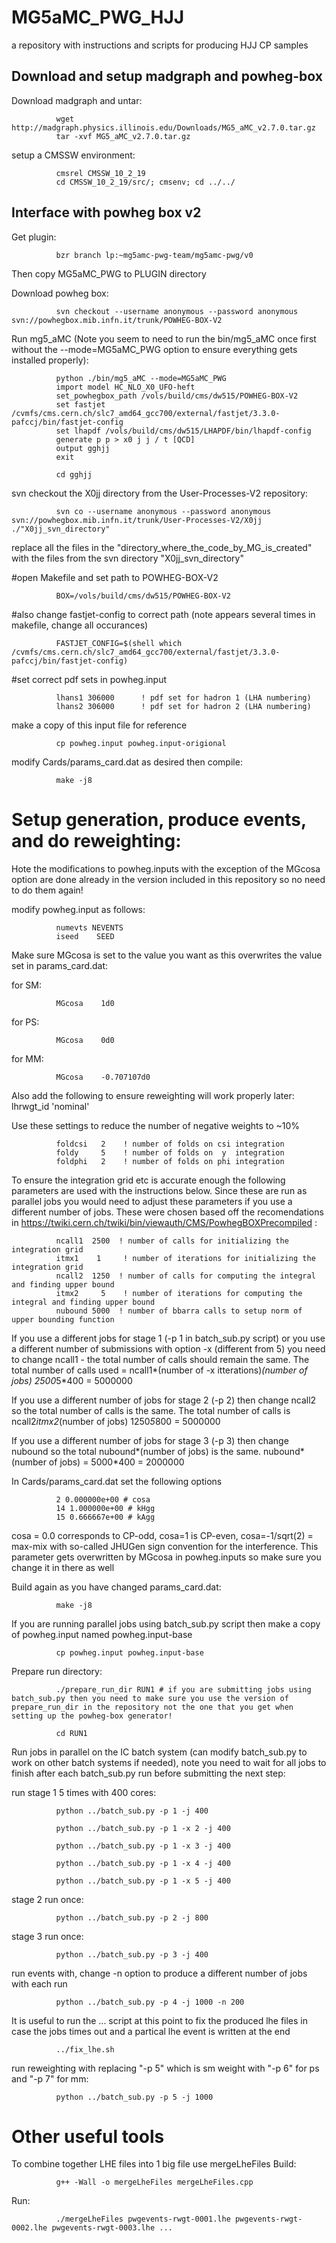 # MG5aMC_PWG_HJJ
a repository with instructions and scripts for producing HJJ CP samples

## Download and setup madgraph and powheg-box

Download madgraph and untar:

              wget http://madgraph.physics.illinois.edu/Downloads/MG5_aMC_v2.7.0.tar.gz
              tar -xvf MG5_aMC_v2.7.0.tar.gz

setup a CMSSW environment:

              cmsrel CMSSW_10_2_19
              cd CMSSW_10_2_19/src/; cmsenv; cd ../../

## Interface with powheg box v2

Get plugin:

              bzr branch lp:~mg5amc-pwg-team/mg5amc-pwg/v0

Then copy MG5aMC_PWG to PLUGIN directory

Download powheg box:

              svn checkout --username anonymous --password anonymous svn://powhegbox.mib.infn.it/trunk/POWHEG-BOX-V2


Run mg5_aMC (Note you seem to need to run the bin/mg5_aMC once first without the --mode=MG5aMC_PWG option to ensure everything gets installed properly):

              python ./bin/mg5_aMC --mode=MG5aMC_PWG
              import model HC_NLO_X0_UFO-heft
              set_powhegbox_path /vols/build/cms/dw515/POWHEG-BOX-V2
              set fastjet /cvmfs/cms.cern.ch/slc7_amd64_gcc700/external/fastjet/3.3.0-pafccj/bin/fastjet-config 
              set lhapdf /vols/build/cms/dw515/LHAPDF/bin/lhapdf-config
              generate p p > x0 j j / t [QCD]
              output gghjj
              exit

              cd gghjj

svn checkout the X0jj directory from the User-Processes-V2 repository:

              svn co --username anonymous --password anonymous svn://powhegbox.mib.infn.it/trunk/User-Processes-V2/X0jj  ./"X0jj_svn_directory"

replace all the files in the "directory_where_the_code_by_MG_is_created" with the files from the svn directory "X0jj_svn_directory"

#open Makefile and set path to POWHEG-BOX-V2

              BOX=/vols/build/cms/dw515/POWHEG-BOX-V2

#also change fastjet-config to correct path (note appears several times in makefile, change all occurances) 

              FASTJET_CONFIG=$(shell which /cvmfs/cms.cern.ch/slc7_amd64_gcc700/external/fastjet/3.3.0-pafccj/bin/fastjet-config)

#set correct pdf sets in powheg.input

              lhans1 306000      ! pdf set for hadron 1 (LHA numbering)
              lhans2 306000      ! pdf set for hadron 2 (LHA numbering) 

make a copy of this input file for reference

              cp powheg.input powheg.input-origional

modify Cards/params_card.dat as desired then compile:

              make -j8

# Setup generation, produce events, and do reweighting:

Hote the modifications to powheg.inputs with the exception of the MGcosa option are done already in the version included in this repository so no need to do them again!

modify powheg.input as follows:

              numevts NEVENTS
              iseed    SEED

Make sure MGcosa is set to the value you want as this overwrites the value set in params_card.dat:

for SM:

              MGcosa    1d0
for PS:

              MGcosa    0d0
for MM:

              MGcosa    -0.707107d0
              
Also add the following to ensure reweighting will work properly later:
              lhrwgt_id 'nominal'



Use these settings to reduce the number of negative weights to ~10%

              foldcsi   2    ! number of folds on csi integration
              foldy     5    ! number of folds on  y  integration
              foldphi   2    ! number of folds on phi integration

To ensure the integration grid etc is accurate enough the following parameters are used with the instructions below. Since these are run as parallel jobs you would need to adjust these parameters if you use a different number of jobs. These were chosen based off the recomendations in https://twiki.cern.ch/twiki/bin/viewauth/CMS/PowhegBOXPrecompiled :

              ncall1  2500  ! number of calls for initializing the integration grid
              itmx1    1     ! number of iterations for initializing the integration grid
              ncall2  1250  ! number of calls for computing the integral and finding upper bound
              itmx2     5    ! number of iterations for computing the integral and finding upper bound
              nubound 5000  ! number of bbarra calls to setup norm of upper bounding function

If you use a different jobs for stage 1 (-p 1 in batch_sub.py script) or you use a different number of submissions with option -x (different from 5) you need to change ncall1 - the total number of calls should remain the same. The total number of calls used = ncall1*(number of -x itterations)*(number of jobs) 2500*5*400 = 5000000

If you use a different number of jobs for stage 2 (-p 2) then change ncall2 so the total number of calls is the same. The total number of calls is ncall2*itmx2*(number of jobs) 1250*5*800 = 5000000

If you use a different number of jobs for stage 3 (-p 3) then change nubound so the total nubound*(number of jobs) is the same. nubound*(number of jobs) = 5000*400 = 2000000 

In Cards/params_card.dat set the following options

              2 0.000000e+00 # cosa 
              14 1.000000e+00 # kHgg  
              15 0.666667e+00 # kAgg 

cosa = 0.0 corresponds to CP-odd, cosa=1 is CP-even, cosa=-1/sqrt(2) = max-mix with so-called JHUGen sign convention for the interference.
This parameter gets overwritten by MGcosa in powheg.inputs so make sure you change it in there as well

Build again as you have changed params_card.dat:
              
              make -j8


If you are running parallel jobs using batch_sub.py script then make a copy of powheg.input named powheg.input-base

              cp powheg.input powheg.input-base

Prepare run directory:

              ./prepare_run_dir RUN1 # if you are submitting jobs using batch_sub.py then you need to make sure you use the version of prepare_run_dir in the repository not the one that you get when setting up the powheg-box generator!

              cd RUN1

Run jobs in parallel on the IC batch system (can modify batch_sub.py to work on other batch systems if needed), note you need to wait for all jobs to finish after each batch_sub.py run before submitting the next step:

run stage 1 5 times with 400 cores:

              python ../batch_sub.py -p 1 -j 400

              python ../batch_sub.py -p 1 -x 2 -j 400

              python ../batch_sub.py -p 1 -x 3 -j 400

              python ../batch_sub.py -p 1 -x 4 -j 400

              python ../batch_sub.py -p 1 -x 5 -j 400

stage 2 run once:

              python ../batch_sub.py -p 2 -j 800

stage 3 run once:

              python ../batch_sub.py -p 3 -j 400

run events with, change -n option to produce a different number of jobs with each run 

              python ../batch_sub.py -p 4 -j 1000 -n 200

It is useful to run the ... script at this point to fix the produced lhe files in case the jobs times out and a partical lhe event is written at the end

              ../fix_lhe.sh

run reweighting with replacing "-p 5" which is sm weight with "-p 6" for ps and "-p 7" for mm:

              python ../batch_sub.py -p 5 -j 1000
              
# Other useful tools

To combine together LHE files into 1 big file use mergeLheFiles
Build:

              g++ -Wall -o mergeLheFiles mergeLheFiles.cpp
          
Run:
    
              ./mergeLheFiles pwgevents-rwgt-0001.lhe pwgevents-rwgt-0002.lhe pwgevents-rwgt-0003.lhe ...

